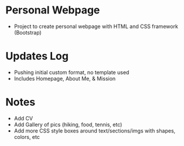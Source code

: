 # Personal Webpage
* Project to create personal webpage with HTML and CSS framework (Bootstrap)

# Updates Log
* Pushing initial custom format, no template used
* Includes Homepage, About Me, & Mission

# Notes
* Add CV
* Add Gallery of pics (hiking, food, tennis, etc)
* Add more CSS style boxes around text/sections/imgs with shapes, colors, etc
